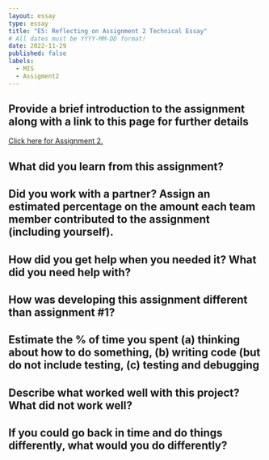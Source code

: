 ```yaml
---
layout: essay
type: essay
title: "E5: Reflecting on Assignment 2 Technical Essay"
# All dates must be YYYY-MM-DD format!
date: 2022-11-29
published: false
labels:
  - MIS
  - Assigment2
---
```

<h2>Provide a brief introduction to the assignment along with a link to this page for further details</h2>
<p><a href="https://dport96.github.io/ITM352/morea/150.Assignment2/experience-Assignment2_retrospective.html">Click here for Assignment 2.</a></p>


<h2>What did you learn from this assignment?</h2>
<p></p>

<h2>Did you work with a partner? Assign an estimated percentage on the amount each team member contributed to the assignment (including yourself).</h2>
<p></p>

<h2>How did you get help when you needed it? What did you need help with?</h2>
<p></p>

<h2>How was developing this assignment different than assignment #1?</h2>
<p></p>

<h2>Estimate the % of time you spent (a) thinking about how to do something, (b) writing code (but do not include testing, (c) testing and debugging</h2>
<p></p>

<h2>Describe what worked well with this project? What did not work well?</h2>
<p></p>

<h2>If you could go back in time and do things differently, what would you do differently?</h2>
<p></p>
